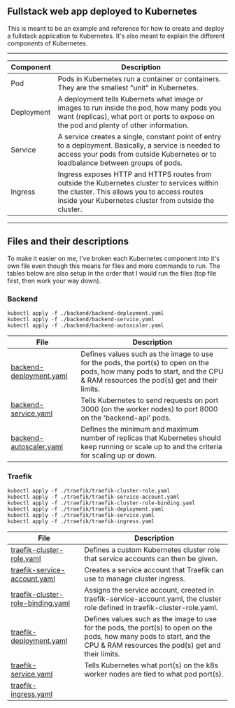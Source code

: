 ## Fullstack web app deployed to Kubernetes

This is meant to be an example and reference for how to create and deploy a fullstack application to Kubernetes. It's also meant to explain the different components of Kubernetes.

---

|Component|Description|
|---|---|
|Pod|Pods in Kubernetes run a container or containers. They are the smallest "unit" in Kubernetes.|
|Deployment|A deployment tells Kubernets what image or images to run inside the pod, how many pods you want (replicas), what port or ports to expose on the pod and plenty of other information.|
|Service|A service creates a single, constant point of entry to a deployment. Basically, a service is needed to access your pods from outside Kubernetes or to loadbalance between groups of pods.|
|Ingress|Ingress exposes HTTP and HTTPS routes from outside the Kubernetes cluster to services within the cluster. This allows you to access routes inside your Kubernetes cluster from outside the cluster.|

---

## Files and their descriptions
To make it easier on me, I've broken each Kubernetes component into it's own file even though this means for files and more commands to run. The tables below are also setup in the order that I would run the files (top file first, then work your way down).

### Backend
```
kubectl apply -f ./backend/backend-deployment.yaml
kubectl apply -f ./backend/backend-service.yaml
kubectl apply -f ./backend/backend-autoscaler.yaml
```

|File|Description|
|---|---|
|[backend-deployment.yaml](backend\backend-deployment.yaml)|Defines values such as the image to use for the pods, the port(s) to open on the pods, how many pods to start, and the CPU & RAM resources the pod(s) get and their limits.|
|[backend-service.yaml](backend\backend-service.yaml)|Tells Kubernetes to send requests on port 3000 (on the worker nodes) to port 8000 on the 'backend-api' pods.|
|[backend-autoscaler.yaml](backend\backend-autoscaler.yaml)|Defines the minimum and maximum number of replicas that Kubernetes should keep running or scale up to and the criteria for scaling up or down.|


### Traefik
```
kubectl apply -f ./traefik/traefik-cluster-role.yaml
kubectl apply -f ./traefik/traefik-service-account.yaml
kubectl apply -f ./traefik/traefik-cluster-role-binding.yaml
kubectl apply -f ./traefik/traefik-deployment.yaml
kubectl apply -f ./traefik/traefik-service.yaml
kubectl apply -f ./traefik/traefik-ingress.yaml
```

|File|Description|
|---|---|
|[traefik-cluster-role.yaml](traefik\traefik-cluster-role.yaml)|Defines a custom Kubernetes cluster role that service accounts can then be given.|
|[traefik-service-account.yaml](traefik\traefik-service-account.yaml)|Creates a service account that Traefik can use to manage cluster ingress.|
|[traefik-cluster-role-binding.yaml](traefik\traefik-cluster-role-binding.yaml)|Assigns the service account, created in traefik-service-account.yaml, the cluster role defined in traefik-cluster-role.yaml.|
|[traefik-deployment.yaml](traefik\traefik-deployment.yaml)|Defines values such as the image to use for the pods, the port(s) to open on the pods, how many pods to start, and the CPU & RAM resources the pod(s) get and their limits.|
|[traefik-service.yaml](traefik\traefik-service.yaml)|Tells Kubernetes what port(s) on the k8s worker nodes are tied to what pod port(s).|
|[traefik-ingress.yaml](traefik\traefik-ingress.yaml)||
